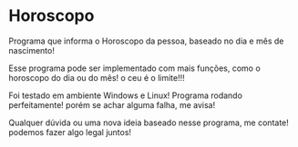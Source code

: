 # Horoscopo

Programa que informa o Horoscopo da pessoa, baseado no dia e mês de nascimento!

Esse programa pode ser implementado com mais funções, como o horoscopo do dia ou do mês! o ceu é o limite!!! 

Foi testado em ambiente Windows e Linux! Programa rodando perfeitamente! porém se achar alguma falha, me avisa!

Qualquer dúvida ou uma nova ideia baseado nesse programa, me contate! podemos fazer algo legal juntos!



